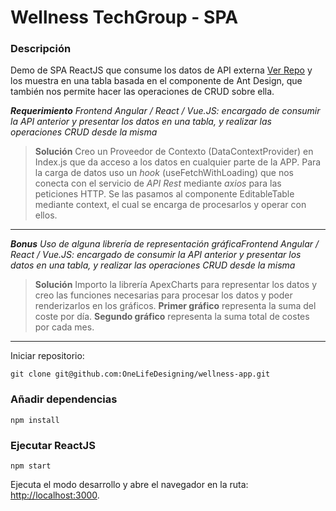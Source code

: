 # Wellness TechGroup - SPA

### Descripción

Demo de SPA ReactJS que consume los datos de API externa [Ver Repo](https://github.com/OneLifeDesigning/wellness-api "Ver Repo") y los muestra en una tabla basada en el componente de Ant Design, que también nos permite hacer las operaciones de CRUD sobre ella.

**_Requerimiento_**
_Frontend Angular / React / Vue.JS: encargado de consumir la API anterior y presentar los datos en una tabla, y realizar las operaciones CRUD desde la misma_

> **Solución**
> Creo un Proveedor de Contexto (DataContextProvider) en Index.js que da acceso a los datos en cualquier parte de la APP. Para la carga de datos uso un _hook_ (useFetchWithLoading) que nos conecta con el servicio de _API Rest_ mediante _axios_ para las peticiones HTTP. Se las pasamos al componente EditableTable mediante context, el cual se encarga de procesarlos y operar con ellos.

---

**_Bonus_**
_Uso de alguna librería de representación gráficaFrontend Angular / React / Vue.JS: encargado de consumir la API anterior y presentar los datos en una tabla, y realizar las operaciones CRUD desde la misma_

> **Solución**
> Importo la librería ApexCharts para representar los datos y creo las funciones necesarias para procesar los datos y poder renderizarlos en los gráficos. **Primer gráfico** representa la suma del coste por día. **Segundo gráfico** representa la suma total de costes por cada mes.

---

Iniciar repositorio:

`git clone git@github.com:OneLifeDesigning/wellness-app.git`

### Añadir dependencias

`npm install`

### Ejecutar ReactJS

`npm start`

Ejecuta el modo desarrollo y abre el navegador en la ruta: [http://localhost:3000](http://localhost:3000).
